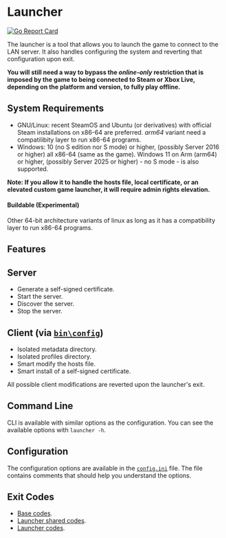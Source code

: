 # Launcher

[![Go Report Card](https://goreportcard.com/badge/github.com/luskaner/aoe2DELanServer/launcher)](https://goreportcard.com/report/github.com/luskaner/aoe2DELanServer/launcher)

The launcher is a tool that allows you to launch the game to connect to the LAN server. It also handles configuring the
system and reverting that configuration upon exit.

**You will still need a way to bypass the *online-only* restriction that is imposed by the game to being connected to
Steam or Xbox Live, depending on the platform and version, to fully play offline.**

## System Requirements

- GNU/Linux: recent SteamOS and Ubuntu (or derivatives) with official Steam installations on x86-64 are preferred.
  *arm64*
  variant need a compatilibity layer to run
  x86-64 programs.
- Windows: 10 (no S edition nor S mode) or higher, (possibly Server 2016 or higher) all x86-64 (same as the game).
  Windows 11 on Arm (arm64) or higher, (possibly Server 2025 or higher) - no S mode - is also supported.

**Note: If you allow it to handle the hosts file, local certificate, or an elevated custom game launcher, it will
require
admin rights elevation.**

#### Buildable (Experimental)

Other 64-bit architecture variants of linux as long as it has a compatibility layer to run x86-64 programs.

## Features

## Server

- Generate a self-signed certificate.
- Start the server.
- Discover the server.
- Stop the server.

## Client (via [`bin\config`](../launcher-config/README.md))

- Isolated metadata directory.
- Isolated profiles directory.
- Smart modify the hosts file.
- Smart install of a self-signed certificate.

All possible client modifications are reverted upon the launcher's exit.

## Command Line

CLI is available with similar options as the configuration. You can see the available options with
`launcher -h`.

## Configuration

The configuration options are available in the [`config.ini`](resources/config.ini) file. The file contains comments
that
should help you understand the options.

## Exit Codes

* [Base codes](../common/errors.go).
* [Launcher shared codes](../launcher-common/errors.go).
* [Launcher codes](internal/errors.go).
